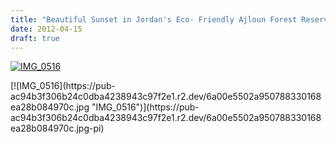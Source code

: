 ```yaml
---
title: "Beautiful Sunset in Jordan's Eco- Friendly Ajloun Forest Reserve"
date: 2012-04-15
draft: true
---
```


[![IMG_0516](https://pub-ac94b3f306b24c0dba4238943c97f2e1.r2.dev/6a00e5502a950788330167652744b3970b.jpg "IMG_0516")](https://pub-ac94b3f306b24c0dba4238943c97f2e1.r2.dev/6a00e5502a950788330167652744b3970b.jpg-pi)

<!--more--> [![IMG_0516](https://pub-ac94b3f306b24c0dba4238943c97f2e1.r2.dev/6a00e5502a950788330168ea28b084970c.jpg "IMG_0516")](https://pub-ac94b3f306b24c0dba4238943c97f2e1.r2.dev/6a00e5502a950788330168ea28b084970c.jpg-pi)
